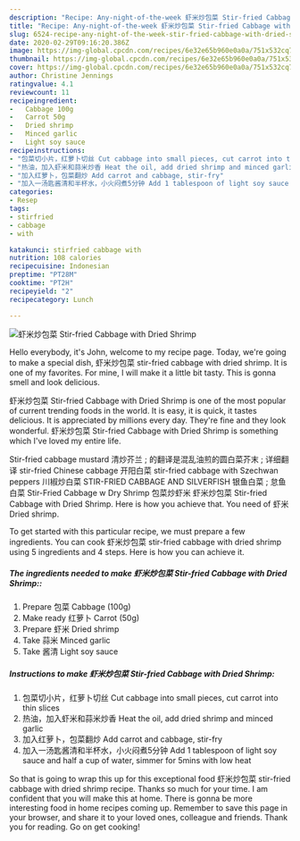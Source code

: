 ```yaml
---
description: "Recipe: Any-night-of-the-week 虾米炒包菜 Stir-fried Cabbage with Dried Shrimp"
title: "Recipe: Any-night-of-the-week 虾米炒包菜 Stir-fried Cabbage with Dried Shrimp"
slug: 6524-recipe-any-night-of-the-week-stir-fried-cabbage-with-dried-shrimp
date: 2020-02-29T09:16:20.386Z
image: https://img-global.cpcdn.com/recipes/6e32e65b960e0a0a/751x532cq70/虾米炒包菜-stir-fried-cabbage-with-dried-shrimp-recipe-main-photo.jpg
thumbnail: https://img-global.cpcdn.com/recipes/6e32e65b960e0a0a/751x532cq70/虾米炒包菜-stir-fried-cabbage-with-dried-shrimp-recipe-main-photo.jpg
cover: https://img-global.cpcdn.com/recipes/6e32e65b960e0a0a/751x532cq70/虾米炒包菜-stir-fried-cabbage-with-dried-shrimp-recipe-main-photo.jpg
author: Christine Jennings
ratingvalue: 4.1
reviewcount: 11
recipeingredient:
-   Cabbage 100g
-   Carrot 50g
-   Dried shrimp
-   Minced garlic
-   Light soy sauce
recipeinstructions:
- "包菜切小片，红萝卜切丝 Cut cabbage into small pieces, cut carrot into thin slices"
- "热油，加入虾米和蒜米炒香 Heat the oil, add dried shrimp and minced garlic"
- "加入红萝卜，包菜翻炒 Add carrot and cabbage, stir-fry"
- "加入一汤匙酱清和半杯水，小火闷煮5分钟 Add 1 tablespoon of light soy sauce and half a cup of water, simmer for 5mins with low heat"
categories:
- Resep
tags:
- stirfried
- cabbage
- with

katakunci: stirfried cabbage with
nutrition: 108 calories
recipecuisine: Indonesian
preptime: "PT28M"
cooktime: "PT2H"
recipeyield: "2"
recipecategory: Lunch

---
```



![虾米炒包菜 Stir-fried Cabbage with Dried Shrimp](https://img-global.cpcdn.com/recipes/6e32e65b960e0a0a/751x532cq70/虾米炒包菜-stir-fried-cabbage-with-dried-shrimp-recipe-main-photo.jpg)

Hello everybody, it's John, welcome to my recipe page. Today, we're going to make a special dish, 虾米炒包菜 stir-fried cabbage with dried shrimp. It is one of my favorites. For mine, I will make it a little bit tasty. This is gonna smell and look delicious.

虾米炒包菜 Stir-fried Cabbage with Dried Shrimp is one of the most popular of current trending foods in the world. It is easy, it is quick, it tastes delicious. It is appreciated by millions every day. They're fine and they look wonderful. 虾米炒包菜 Stir-fried Cabbage with Dried Shrimp is something which I've loved my entire life.

Stir-fried cabbage mustard 清炒芥兰 ; 的翻译是混乱油煎的圆白菜芥末 ; 详细翻译 stir-fried Chinese cabbage 开阳白菜 stir-fried cabbage with Szechwan peppers 川椒炒白菜 STIR-FRIED CABBAGE AND SILVERFISH 银鱼白菜 ; 怠鱼白菜 Stir-Fried Cabbage w Dry Shrimp 包菜炒虾米 虾米炒包菜 Stir-fried Cabbage with Dried Shrimp. Here is how you achieve that. You need of 虾米 Dried shrimp.


To get started with this particular recipe, we must prepare a few ingredients. You can cook 虾米炒包菜 stir-fried cabbage with dried shrimp using 5 ingredients and 4 steps. Here is how you can achieve it.

##### The ingredients needed to make 虾米炒包菜 Stir-fried Cabbage with Dried Shrimp::

1. Prepare  包菜 Cabbage (100g)
1. Make ready  红萝卜 Carrot (50g)
1. Prepare  虾米 Dried shrimp
1. Take  蒜米 Minced garlic
1. Take  酱清 Light soy sauce




##### Instructions to make 虾米炒包菜 Stir-fried Cabbage with Dried Shrimp:

1. 包菜切小片，红萝卜切丝 Cut cabbage into small pieces, cut carrot into thin slices
1. 热油，加入虾米和蒜米炒香 Heat the oil, add dried shrimp and minced garlic
1. 加入红萝卜，包菜翻炒 Add carrot and cabbage, stir-fry
1. 加入一汤匙酱清和半杯水，小火闷煮5分钟 Add 1 tablespoon of light soy sauce and half a cup of water, simmer for 5mins with low heat




So that is going to wrap this up for this exceptional food 虾米炒包菜 stir-fried cabbage with dried shrimp recipe. Thanks so much for your time. I am confident that you will make this at home. There is gonna be more interesting food in home recipes coming up. Remember to save this page in your browser, and share it to your loved ones, colleague and friends. Thank you for reading. Go on get cooking!
